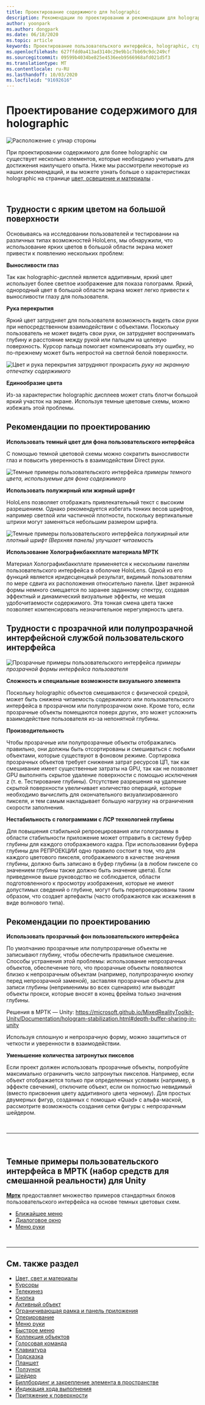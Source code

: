 ```yaml
---
title: Проектирование содержимого для holographic
description: Рекомендации по проектированию и рекомендации для holographic
author: yoonpark
ms.author: dongpark
ms.date: 06/18/2020
ms.topic: article
keywords: Проектирование пользовательского интерфейса, holographic, структура содержимого, темная тема, светлая тема
ms.openlocfilehash: 627ffdd0a413ad3140c29e9b1c7bb69c9dc249cf
ms.sourcegitcommit: 09599b4034be825e4536eeb9566968afd021d5f3
ms.translationtype: MT
ms.contentlocale: ru-RU
ms.lasthandoff: 10/03/2020
ms.locfileid: "91692616"
---
```

# <a name="designing-content-for-holographic-display"></a>Проектирование содержимого для holographic

![Расположение с улнар стороны](images/UX_Hero_DarkTheme.jpg)

При проектировании содержимого для более holographic см существует несколько элементов, которые необходимо учитывать для достижения наилучшего опыта. Ниже мы рассмотрели некоторые из наших рекомендаций, и вы можете узнать больше о характеристиках holographic на странице [цвет, освещение и материалы](color-light-and-materials.md) .

<br>

## <a name="challenges-with-bright-color-on-a-large-surface"></a>Трудности с ярким цветом на большой поверхности 
Основываясь на исследовании пользователей и тестировании на различных типах возможностей HoloLens, мы обнаружили, что использование ярких цветов в большой области экрана может привести к появлению нескольких проблем: 

**Выносливости глаз** 

Так как holographic-дисплей является аддитивным, яркий цвет использует более светлое изображение для показа голограмм. Яркий, однородный цвет в большой области экрана может легко привести к выносливости глазу для пользователя. 

**Рука перекрытия** 

Яркий цвет затрудняет для пользователя возможность видеть свои руки при непосредственном взаимодействии с объектами. Поскольку пользователь не может видеть свои руки, он затрудняет воспринимать глубину и расстояние между рукой или пальцем на целевую поверхность. Курсор пальца помогает компенсировать эту ошибку, но по-прежнему может быть непростой на светлой белой поверхности. 

![Цвет и рука перекрытия затрудняют прокрасить ](images/color_handocclusion.jpg)
 *руку на экранную отпечатку содержимого*

**Единообразие цвета**

Из-за характеристик holographic дисплеев может стать блотчи большой яркий участок на экране. Используя темные цветовые схемы, можно избежать этой проблемы. 

## <a name="design-guidelines"></a>Рекомендации по проектированию

**Использовать темный цвет для фона пользовательского интерфейса**

С помощью темной цветовой схемы можно сократить выносливости глаз и повысить уверенность в взаимодействии Direct руки. 

![Темные примеры пользовательского интерфейса ](images/color_dark_examples.jpg)
 *примеры темного цвета, используемые для фона содержимого*

**Использовать полужирный или жирный шрифт**

HoloLens позволяет отображать привлекательный текст с высоким разрешением. Однако рекомендуется избегать тонких весов шрифтов, например светлой или частичной плотности, поскольку вертикальные штрихи могут заменяться небольшим размером шрифта. 

![Темные примеры пользовательского интерфейса ](images/color_font_examples.jpg)
 *полужирный или плотный шрифт (Верхняя панель) улучшает читаемость*

**Использование Холографикбаккплате материала МРТК**

Материал Холографикбаккплате применяется к нескольким панелям пользовательского интерфейса в оболочке HoloLens. Одной из его функций является иридесценцеый результат, видимый пользователям по мере сдвига их расположения относительно панели. Цвет экранной формы немного смещается по заранее заданному спектру, создавая эффектный и динамический визуальные эффекты, не мешая удобочитаемости содержимого. Эта тонкая смена цвета также позволяет компенсировать незначительное нерегулярность цвета. 


## <a name="challenges-with-transparent-or-translucent-ui-backplate"></a>Трудности с прозрачной или полупрозрачной интерфейсной службой пользовательского интерфейса 
![Прозрачные примеры пользовательского интерфейса ](images/color_transparent_examples.jpg)
 *примеры прозрачной формы интерфейса пользователя*

**Сложность и специальные возможности визуального элемента**

Поскольку holographic объектов смешиваются с физической средой, может быть снижена читаемость содержимого или пользовательского интерфейса в прозрачном или полупрозрачном окне. Кроме того, если прозрачные объекты помещаются поверх других, это может усложнить взаимодействие пользователя из-за непонятной глубины.

**Производительность**

Чтобы прозрачные или полупрозрачные объекты отображались правильно, они должны быть отсортированы и смешиваться с любыми объектами, которые существуют в фоновом режиме. Сортировка прозрачных объектов требует снижения затрат ресурсов ЦП, так как смешивание имеет существенные затраты на GPU, так как не позволяет GPU выполнять скрытое удаление поверхности с помощью исключения z (т. е. Тестирование глубины). Отсутствие разрешения на удаление скрытой поверхности увеличивает количество операций, которые необходимо вычислить для окончательного визуализированного пикселя, и тем самым накладывает большую нагрузку на ограничения скорости заполнения.

**Нестабильность с голограммами с ЛСР технологией глубины**

Для повышения стабильной репроецирования или голограммы в области стабильности приложение может отправить в систему буфер глубины для каждого отображаемого кадра. При использовании буфера глубины для РЕПРОЕКЦИИ одно правило состоит в том, что для каждого цветового пикселя, отображаемого в качестве значения глубины, должно быть записано в буфер глубины (а в любом пикселе со значением глубины также должно быть значение цвета). Если приведенное выше руководство не соблюдается, области подготовленного к просмотру изображения, которые не имеют допустимых сведений о глубине, могут быть перепроецированы таким образом, что создает артефакты (часто отображаются как искажения в виде волнового типа).


## <a name="design-guidelines"></a>Рекомендации по проектированию
**Использовать прозрачный фон пользовательского интерфейса**

По умолчанию прозрачные или полупрозрачные объекты не записывают глубину, чтобы обеспечить правильное смешение. Способы устранения этой проблемы: использование непрозрачных объектов, обеспечение того, что прозрачные объекты появляются близко к непрозрачным объектам (например, полупрозрачную кнопку перед непрозрачной заменой), заставляя прозрачные объекты для записи глубины (неприменимы во всех сценариях) или выводят объекты прокси, которые вносят в конец фрейма только значения глубины.

Решения в МРТК — Unity: https://microsoft.github.io/MixedRealityToolkit-Unity/Documentation/hologram-stabilization.html#depth-buffer-sharing-in-unity  

Используя сплошную и непрозрачную форму, можно защититься от четкости и уверенности в взаимодействии.

**Уменьшение количества затронутых пикселов**

Если проект должен использовать прозрачные объекты, попробуйте максимально ограничить число затронутых пикселов. Например, если объект отображается только при определенных условиях (например, в эффекте свечения), отключите объект, если он полностью невидимый (вместо присвоения цвету аддитивного цвета черному). Для простых двумерных фигур, созданных с помощью «Quad» с альфа-маской, рассмотрите возможность создания сетки фигуры с непрозрачным шейдером. 

<br/>

---

<br/>

## <a name="dark-ui-examples-in-mrtk-mixed-reality-toolkit-for-unity"></a>Темные примеры пользовательского интерфейса в МРТК (набор средств для смешанной реальности) для Unity
**[Мртк](https://github.com/Microsoft/MixedRealityToolkit-Unity)** предоставляет множество примеров стандартных блоков пользовательского интерфейса на основе темных цветовых схем.

* [Ближайшее меню](https://microsoft.github.io/MixedRealityToolkit-Unity/Documentation/README_NearMenu.html)
* [Диалоговое окно](https://microsoft.github.io/MixedRealityToolkit-Unity/Assets/MRTK/SDK/Experimental/Dialog/README_Dialog.html)
* [Меню руки](https://microsoft.github.io/MixedRealityToolkit-Unity/Documentation/README_HandMenu.html)


<br>

---


## <a name="see-also"></a>См. также раздел
* [Цвет, свет и материалы](color-light-and-materials.md)
* [Курсоры](cursors.md)
* [Телекинез](point-and-commit.md)
* [Кнопка](button.md)
* [Активный объект](interactable-object.md)
* [Ограничивающая рамка и панель приложения](app-bar-and-bounding-box.md)
* [Оперирование](direct-manipulation.md)
* [Меню руки](hand-menu.md)
* [Быстрое меню](near-menu.md)
* [Коллекция объектов](object-collection.md)
* [Голосовая команда](voice-input.md)
* [Клавиатура](keyboard.md)
* [Подсказка](tooltip.md)
* [Планшет](slate.md)
* [Ползунок](slider.md)
* [Шейдер](shader.md)
* [Биллбординг и закрепление элемента в пространстве](billboarding-and-tag-along.md)
* [Индикация хода выполнения](progress.md)
* [Притяжение к поверхности](surface-magnetism.md)
